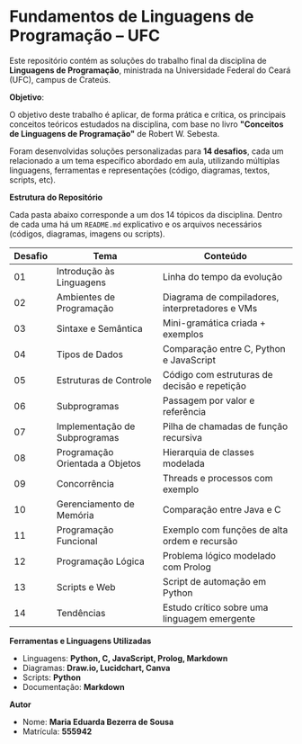 # Fundamentos de Linguagens de Programação – UFC

Este repositório contém as soluções do trabalho final da disciplina de **Linguagens de Programação**, ministrada na Universidade Federal do Ceará (UFC), campus de Crateús.

**Objetivo**:

O objetivo deste trabalho é aplicar, de forma prática e crítica, os principais conceitos teóricos estudados na disciplina, com base no livro **"Conceitos de Linguagens de Programação"** de Robert W. Sebesta.

Foram desenvolvidas soluções personalizadas para **14 desafios**, cada um relacionado a um tema específico abordado em aula, utilizando múltiplas linguagens, ferramentas e representações (código, diagramas, textos, scripts, etc).


**Estrutura do Repositório**

Cada pasta abaixo corresponde a um dos 14 tópicos da disciplina. Dentro de cada uma há um `README.md` explicativo e os arquivos necessários (códigos, diagramas, imagens ou scripts).

| Desafio | Tema | Conteúdo |
|---------|------|----------|
| 01 | Introdução às Linguagens | Linha do tempo da evolução |
| 02 | Ambientes de Programação | Diagrama de compiladores, interpretadores e VMs |
| 03 | Sintaxe e Semântica | Mini-gramática criada + exemplos |
| 04 | Tipos de Dados | Comparação entre C, Python e JavaScript |
| 05 | Estruturas de Controle | Código com estruturas de decisão e repetição |
| 06 | Subprogramas | Passagem por valor e referência |
| 07 | Implementação de Subprogramas | Pilha de chamadas de função recursiva |
| 08 | Programação Orientada a Objetos | Hierarquia de classes modelada |
| 09 | Concorrência | Threads e processos com exemplo |
| 10 | Gerenciamento de Memória | Comparação entre Java e C |
| 11 | Programação Funcional | Exemplo com funções de alta ordem e recursão |
| 12 | Programação Lógica | Problema lógico modelado com Prolog |
| 13 | Scripts e Web | Script de automação em Python |
| 14 | Tendências | Estudo crítico sobre uma linguagem emergente |


**Ferramentas e Linguagens Utilizadas**

- Linguagens: **Python, C, JavaScript, Prolog, Markdown**
- Diagramas: **Draw.io, Lucidchart, Canva**
- Scripts: **Python**
- Documentação: **Markdown**


**Autor**

- Nome: **Maria Eduarda Bezerra de Sousa**
- Matrícula: **555942**

